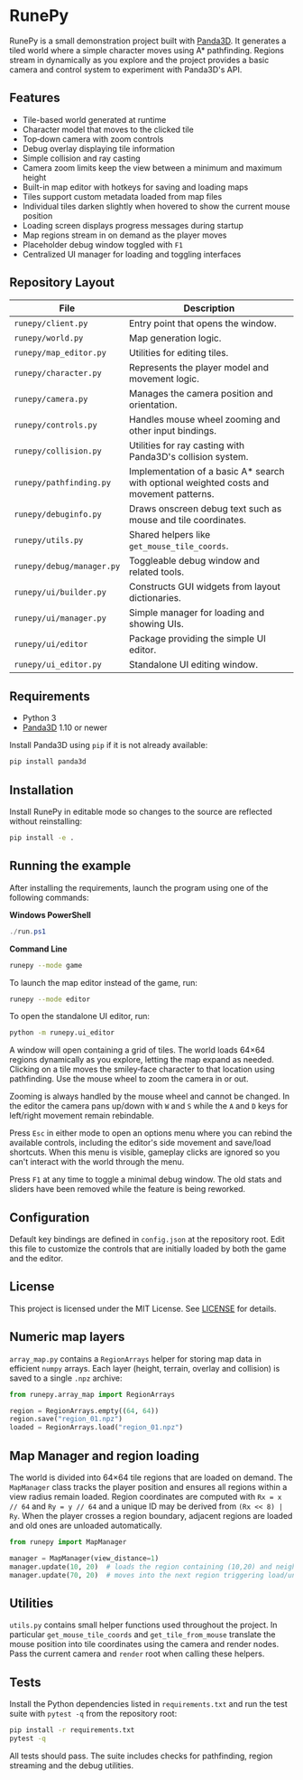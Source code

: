 # RunePy

RunePy is a small demonstration project built with [Panda3D](https://www.panda3d.org/). It generates a tiled world where a simple character moves using A* pathfinding. Regions stream in dynamically as you explore and the project provides a basic camera and control system to experiment with Panda3D's API.

## Features

- Tile-based world generated at runtime
- Character model that moves to the clicked tile
- Top‑down camera with zoom controls
- Debug overlay displaying tile information
- Simple collision and ray casting
- Camera zoom limits keep the view between a minimum and maximum height
- Built-in map editor with hotkeys for saving and loading maps
- Tiles support custom metadata loaded from map files
- Individual tiles darken slightly when hovered to show the current mouse position
- Loading screen displays progress messages during startup
- Map regions stream in on demand as the player moves
- Placeholder debug window toggled with ``F1``
- Centralized UI manager for loading and toggling interfaces

## Repository Layout

| File | Description |
|------|-------------|
| `runepy/client.py` | Entry point that opens the window. |
| `runepy/world.py` | Map generation logic. |
| `runepy/map_editor.py` | Utilities for editing tiles. |
| `runepy/character.py` | Represents the player model and movement logic. |
| `runepy/camera.py` | Manages the camera position and orientation. |
| `runepy/controls.py` | Handles mouse wheel zooming and other input bindings. |
| `runepy/collision.py` | Utilities for ray casting with Panda3D's collision system. |
| `runepy/pathfinding.py` | Implementation of a basic A* search with optional weighted costs and movement patterns. |
| `runepy/debuginfo.py` | Draws onscreen debug text such as mouse and tile coordinates. |
| `runepy/utils.py` | Shared helpers like `get_mouse_tile_coords`. |
| `runepy/debug/manager.py` | Toggleable debug window and related tools. |
| `runepy/ui/builder.py` | Constructs GUI widgets from layout dictionaries. |
| `runepy/ui/manager.py` | Simple manager for loading and showing UIs. |
| `runepy/ui/editor` | Package providing the simple UI editor. |
| `runepy/ui_editor.py` | Standalone UI editing window. |

## Requirements

- Python 3
- [Panda3D](https://www.panda3d.org/) 1.10 or newer

Install Panda3D using `pip` if it is not already available:

```bash
pip install panda3d
```

## Installation

Install RunePy in editable mode so changes to the source are reflected without
reinstalling:

```bash
pip install -e .
```

## Running the example

After installing the requirements, launch the program using one of the following commands:

**Windows PowerShell**
```powershell
./run.ps1
```

**Command Line**
```bash
runepy --mode game
```

To launch the map editor instead of the game, run:

```bash
runepy --mode editor
```

To open the standalone UI editor, run:

```bash
python -m runepy.ui_editor
```

A window will open containing a grid of tiles. The world loads 64×64 regions dynamically as you explore, letting the map expand as needed. Clicking on a tile moves the smiley‑face character to that location using pathfinding. Use the mouse wheel to zoom the camera in or out.

Zooming is always handled by the mouse wheel and cannot be changed. In the editor the camera pans up/down with ``W`` and ``S`` while the ``A`` and ``D`` keys for left/right movement remain rebindable.

Press ``Esc`` in either mode to open an options menu where you can rebind the available controls, including the editor's side movement and save/load shortcuts. When this menu is visible, gameplay clicks are ignored so you can't interact with the world through the menu.

Press ``F1`` at any time to toggle a minimal debug window. The old stats and
sliders have been removed while the feature is being reworked.

## Configuration

Default key bindings are defined in ``config.json`` at the repository root. Edit this file to customize the controls that are initially loaded by both the game and the editor.

## License

This project is licensed under the MIT License. See [LICENSE](LICENSE) for details.

## Numeric map layers

`array_map.py` contains a `RegionArrays` helper for storing map data in
efficient `numpy` arrays. Each layer (height, terrain, overlay and collision)
is saved to a single `.npz` archive:

```python
from runepy.array_map import RegionArrays

region = RegionArrays.empty((64, 64))
region.save("region_01.npz")
loaded = RegionArrays.load("region_01.npz")
```

## Map Manager and region loading

The world is divided into 64×64 tile regions that are loaded on demand. The
``MapManager`` class tracks the player position and ensures all regions within a
view radius remain loaded. Region coordinates are computed with ``Rx = x //
64`` and ``Ry = y // 64`` and a unique ID may be derived from ``(Rx << 8) | Ry``.
When the player crosses a region boundary, adjacent regions are loaded and old
ones are unloaded automatically.

```python
from runepy import MapManager

manager = MapManager(view_distance=1)
manager.update(10, 20)  # loads the region containing (10,20) and neighbors
manager.update(70, 20)  # moves into the next region triggering load/unload
```



## Utilities

`utils.py` contains small helper functions used throughout the project. In particular
`get_mouse_tile_coords` and `get_tile_from_mouse` translate the mouse position into
tile coordinates using the camera and render nodes. Pass the current camera and
`render` root when calling these helpers.

## Tests

Install the Python dependencies listed in `requirements.txt` and run the
test suite with `pytest -q` from the repository root:

```bash
pip install -r requirements.txt
pytest -q
```

All tests should pass. The suite includes checks for pathfinding, region
streaming and the debug utilities.
